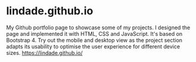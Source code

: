 # lindade.github.io

My Github portfolio page to showcase some of my projects. I designed the page and implemented it with HTML, CSS and JavaScript. It's based on Bootstrap 4. Try out the mobile and desktop view as the project section adapts its usability to optimise the user experience for different device sizes. 
https://lindade.github.io/
